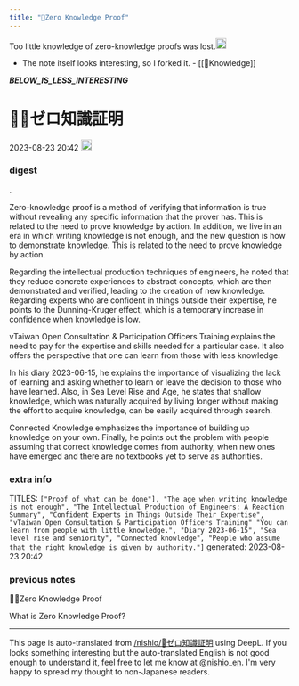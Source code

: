 ```yaml
---
title: "🤖Zero Knowledge Proof"
---
```


Too little knowledge of zero-knowledge proofs was lost.<img src='https://scrapbox.io/api/pages/nishio-en/nishio/icon' alt='nishio.icon' height="19.5"/>
- The note itself looks interesting, so I forked it.
        - [[🤖Knowledge]]


___BELOW_IS_LESS_INTERESTING___
# 🤖🔁ゼロ知識証明
 2023-08-23 20:42 <img src='https://scrapbox.io/api/pages/nishio-en/omni/icon' alt='omni.icon' height="19.5"/>
### digest
.

Zero-knowledge proof is a method of verifying that information is true without revealing any specific information that the prover has. This is related to the need to prove knowledge by action. In addition, we live in an era in which writing knowledge is not enough, and the new question is how to demonstrate knowledge. This is related to the need to prove knowledge by action.

Regarding the intellectual production techniques of engineers, he noted that they reduce concrete experiences to abstract concepts, which are then demonstrated and verified, leading to the creation of new knowledge. Regarding experts who are confident in things outside their expertise, he points to the Dunning-Kruger effect, which is a temporary increase in confidence when knowledge is low.

vTaiwan Open Consultation & Participation Officers Training explains the need to pay for the expertise and skills needed for a particular case. It also offers the perspective that one can learn from those with less knowledge.

In his diary 2023-06-15, he explains the importance of visualizing the lack of learning and asking whether to learn or leave the decision to those who have learned. Also, in Sea Level Rise and Age, he states that shallow knowledge, which was naturally acquired by living longer without making the effort to acquire knowledge, can be easily acquired through search.

Connected Knowledge emphasizes the importance of building up knowledge on your own. Finally, he points out the problem with people assuming that correct knowledge comes from authority, when new ones have emerged and there are no textbooks yet to serve as authorities.

### extra info
TITLES: `["Proof of what can be done"], "The age when writing knowledge is not enough", "The Intellectual Production of Engineers: A Reaction Summary", "Confident Experts in Things Outside Their Expertise", "vTaiwan Open Consultation & Participation Officers Training" "You can learn from people with little knowledge.", "Diary 2023-06-15", "Sea level rise and seniority", "Connected knowledge", "People who assume that the right knowledge is given by authority."]`
generated: 2023-08-23 20:42
### previous notes
🤖🔁Zero Knowledge Proof

What is Zero Knowledge Proof?

---
This page is auto-translated from [/nishio/🤖ゼロ知識証明](https://scrapbox.io/nishio/🤖ゼロ知識証明) using DeepL. If you looks something interesting but the auto-translated English is not good enough to understand it, feel free to let me know at [@nishio_en](https://twitter.com/nishio_en). I'm very happy to spread my thought to non-Japanese readers.